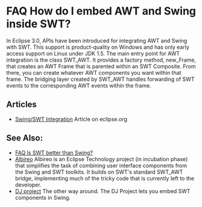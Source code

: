 

FAQ How do I embed AWT and Swing inside SWT?
============================================

In Eclipse 3.0, APIs have been introduced for integrating AWT and Swing with SWT. This support is product-quality on Windows and has only early access support on Linux under JDK 1.5. The main entry point for AWT integration is the class SWT_AWT. It provides a factory method, new_Frame, that creates an AWT Frame that is parented within an SWT Composite. From there, you can create whatever AWT components you want within that frame. The bridging layer created by SWT_AWT handles forwarding of SWT events to the corresponding AWT events within the frame.

Articles
--------

*   [Swing/SWT Integration](https://www.eclipse.org/articles/article.php?file=Article-Swing-SWT-Integration/index.html) Article on eclipse.org

See Also:
---------

*   [FAQ Is SWT better than Swing?](./FAQ_Is_SWT_better_than_Swing.md "FAQ Is SWT better than Swing?")
*   [Albireo](https://www.eclipse.org/albireo/) Albireo is an Eclipse Technology project (in incubation phase) that simplifies the task of combining user interface components from the Swing and SWT toolkits. It builds on SWT's standard SWT_AWT bridge, implementing much of the tricky code that is currently left to the developer.
*   [DJ project](http://djproject.sourceforge.net/) The other way around. The DJ Project lets you embed SWT components in Swing.

